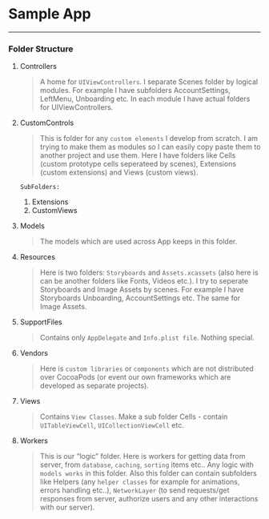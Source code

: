 # Sample App
_________________________
### Folder Structure
1. Controllers
    >A home for ```UIViewControllers```. I separate Scenes folder by logical modules. For example I have subfolders AccountSettings, LeftMenu, Unboarding etc. In each module I have actual folders for UIViewControllers.
2. CustomControls
    >This is folder for any ```custom elements``` I develop from scratch. I am trying to make them as modules so I can easily copy paste them to another project and use them. Here I have folders like Cells (custom prototype cells seperateed by scenes), Extensions (custom extensions) and Views (custom views).

    ```SubFolders:```
    1. Extensions
    2. CustomViews


3. Models
    >The models which are used across App keeps in this folder.
4. Resources
    >Here is two folders: ```Storyboards``` and ```Assets.xcassets``` (also here is can be another folders like Fonts, Videos etc.). I try to seperate Storyboards and Image Assets by scenes. For example I have Storyboards Unboarding, AccountSettings etc. The same for Image Assets.
5. SupportFiles
    >Contains only ```AppDelegate``` and ```Info.plist file```. Nothing special.
6. Vendors
    >Here is ```custom libraries``` or ```components``` which are not distributed over CocoaPods (or event our own frameworks which are developed as separate projects).
7. Views
    >Contains ```View Classes```. Make a sub folder Cells - contain ```UITableViewCell```, ```UICollectionViewCell``` etc.
8. Workers
    >This is our “logic” folder. Here is workers for getting data from server, from ```database```, ```caching```, ```sorting``` items etc.. Any logic with ```models works``` in this folder. Also this folder can contain subfolders like Helpers (any ```helper classes``` for example for animations, errors handling etc..), ```NetworkLayer``` (to send requests/get responses from server, authorize users and any other interactions with our server).
